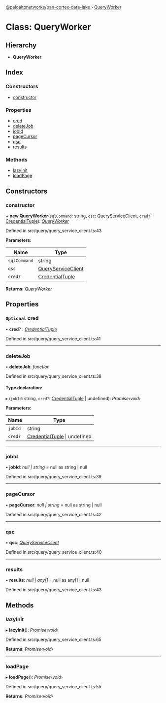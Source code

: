[@paloaltonetworks/pan-cortex-data-lake](../README.md) › [QueryWorker](queryworker.md)

# Class: QueryWorker

## Hierarchy

* **QueryWorker**

## Index

### Constructors

* [constructor](queryworker.md#constructor)

### Properties

* [cred](queryworker.md#optional-cred)
* [deleteJob](queryworker.md#deletejob)
* [jobId](queryworker.md#jobid)
* [pageCursor](queryworker.md#pagecursor)
* [qsc](queryworker.md#qsc)
* [results](queryworker.md#results)

### Methods

* [lazyInit](queryworker.md#lazyinit)
* [loadPage](queryworker.md#loadpage)

## Constructors

###  constructor

\+ **new QueryWorker**(`sqlCommand`: string, `qsc`: [QueryServiceClient](queryserviceclient.md), `cred?`: [CredentialTuple](../README.md#credentialtuple)): *[QueryWorker](queryworker.md)*

Defined in src/query/query_service_client.ts:43

**Parameters:**

Name | Type |
------ | ------ |
`sqlCommand` | string |
`qsc` | [QueryServiceClient](queryserviceclient.md) |
`cred?` | [CredentialTuple](../README.md#credentialtuple) |

**Returns:** *[QueryWorker](queryworker.md)*

## Properties

### `Optional` cred

• **cred**? : *[CredentialTuple](../README.md#credentialtuple)*

Defined in src/query/query_service_client.ts:41

___

###  deleteJob

• **deleteJob**: *function*

Defined in src/query/query_service_client.ts:38

#### Type declaration:

▸ (`jobId`: string, `cred?`: [CredentialTuple](../README.md#credentialtuple) | undefined): *Promise‹void›*

**Parameters:**

Name | Type |
------ | ------ |
`jobId` | string |
`cred?` | [CredentialTuple](../README.md#credentialtuple) &#124; undefined |

___

###  jobId

• **jobId**: *null | string* = null as string | null

Defined in src/query/query_service_client.ts:39

___

###  pageCursor

• **pageCursor**: *null | string* = null as string | null

Defined in src/query/query_service_client.ts:42

___

###  qsc

• **qsc**: *[QueryServiceClient](queryserviceclient.md)*

Defined in src/query/query_service_client.ts:40

___

###  results

• **results**: *null | any[]* = null as any[] | null

Defined in src/query/query_service_client.ts:43

## Methods

###  lazyInit

▸ **lazyInit**(): *Promise‹void›*

Defined in src/query/query_service_client.ts:65

**Returns:** *Promise‹void›*

___

###  loadPage

▸ **loadPage**(): *Promise‹void›*

Defined in src/query/query_service_client.ts:55

**Returns:** *Promise‹void›*
